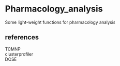 # Pharmacology_analysis
Some light-weight functions for pharmacology analysis

## references
TCMNP  
clusterprofiler  
DOSE
